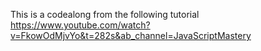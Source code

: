 This is a codealong from the following tutorial
https://www.youtube.com/watch?v=FkowOdMjvYo&t=282s&ab_channel=JavaScriptMastery
